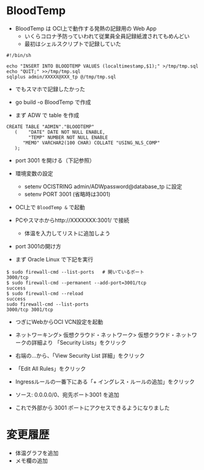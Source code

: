 # BloodTemp

- BloodTemp は OCI上で動作する発熱の記録用の Web App
  - いくらコロナ予防っていわれて従業員全員記録紙渡されてもめんどい
  - 最初はシェルスクリプトで記録していた
```
#!/bin/sh

echo "INSERT INTO BLOODTEMP VALUES (localtimestamp,$1);" >/tmp/tmp.sql
echo "QUIT;" >>/tmp/tmp.sql
sqlplus admin/XXXXX@XXX_tp @/tmp/tmp.sql
```
- でもスマホで記録したかった

- go build -o BloodTemp で作成

- まず ADW で table を作成
```
CREATE TABLE "ADMIN"."BLOODTEMP" 
   (	"DATE" DATE NOT NULL ENABLE, 
     	"TEMP" NUMBER NOT NULL ENABLE
      "MEMO" VARCHAR2(100 CHAR) COLLATE "USING_NLS_COMP"
   );
```

- port 3001 を開ける（下記参照）
- 環境変数の設定
  - setenv OCISTRING admin/ADWpassword@database_tp に設定
  - setenv PORT 3001 (省略時は3001) 

- OCI上で `BloodTemp &` で起動

- PCやスマホからhttp://XXXXXXX:3001/ で接続
  - 体温を入力してリストに追加しよう

- port 3001の開け方
- まず Oracle Linux で下記を実行
```
$ sudo firewall-cmd --list-ports   # 開いているポート
3000/tcp
$ sudo firewall-cmd --permanent --add-port=3001/tcp
success
$ sudo firewall-cmd --reload
success
sudo firewall-cmd --list-ports
3000/tcp 3001/tcp
```

- つぎにWebからOCI VCN設定を起動
- ネットワーキング> 仮想クラウド・ネットワーク> 仮想クラウド・ネットワークの詳細より 「Security Lists」をクリック
- 右端の...から、「View Security List 詳細」をクリック
- 「Edit All Rules」をクリック
- Ingressルールの一番下にある「+ イングレス・ルールの追加」をクリック
- ソース: 0.0.0.0/0、宛先ポート3001 を追加

- これで外部から 3001 ポートにアクセスできるようになりました

# 変更履歴
- 体温グラフを追加
- メモ欄の追加
